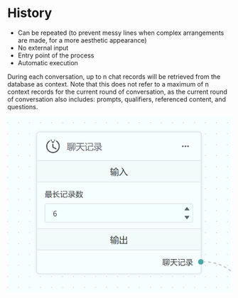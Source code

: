 # History

- Can be repeated (to prevent messy lines when complex arrangements are made, for a more aesthetic appearance)
- No external input
- Entry point of the process
- Automatic execution

During each conversation, up to n chat records will be retrieved from the database as context. Note that this does not refer to a maximum of n context records for the current round of conversation, as the current round of conversation also includes: prompts, qualifiers, referenced content, and questions.

![](./imgs/history.png)
